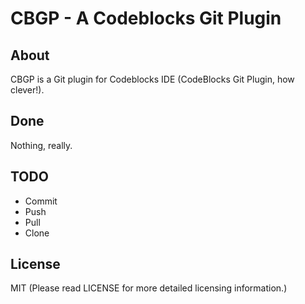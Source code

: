 CBGP - A Codeblocks Git Plugin
==============================

About
-----
CBGP is a Git plugin for Codeblocks IDE (CodeBlocks Git Plugin, how clever!).

Done
----
Nothing, really.

TODO
----
* Commit
* Push
* Pull
* Clone

License
-------
MIT (Please read LICENSE for more detailed licensing information.)

